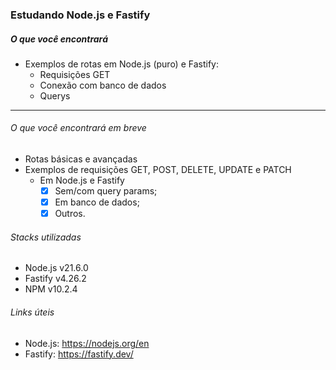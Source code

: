 ### Estudando Node.js e Fastify

##### O que você encontrará

- Exemplos de rotas em Node.js (puro) e Fastify:
  - Requisições GET
  - Conexão com banco de dados
  - Querys

---

###### O que você encontrará em breve

- Rotas básicas e avançadas
- Exemplos de requisições GET, POST, DELETE, UPDATE e PATCH
  - Em Node.js e Fastify
    - [x] Sem/com query params;
    - [x] Em banco de dados;
    - [x] Outros.

###### Stacks utilizadas

- Node.js v21.6.0
- Fastify v4.26.2
- NPM v10.2.4

###### Links úteis

- Node.js: https://nodejs.org/en
- Fastify: https://fastify.dev/
